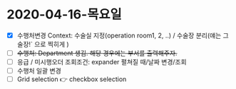 # 2020-04-16-목요일
- [x] 수행처변경 Context: 수술실 지정(operation room1, 2, ..) / 수술장 분리(얘는 그술장!` 으로 찍히게 )
- [ ] ~~수행처: Department 생김. 해당 경우에는 부서를 출력해주자.~~
- [ ] 응급 / 미시행오더 조회조건: expander 펼쳐질 때/날짜 변경/조회
- [ ] 수행처 일괄 변경
- [ ] Grid selection :point_right: checkbox selection